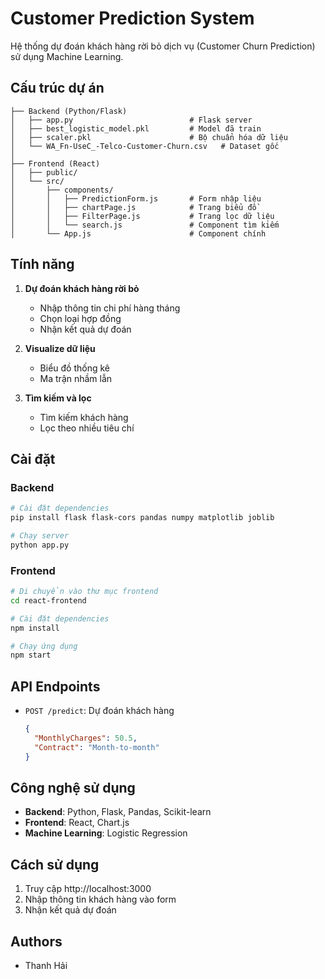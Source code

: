 # Customer Prediction System

Hệ thống dự đoán khách hàng rời bỏ dịch vụ (Customer Churn Prediction) sử dụng Machine Learning.

## Cấu trúc dự án

```
├── Backend (Python/Flask)
│   ├── app.py                          # Flask server
│   ├── best_logistic_model.pkl         # Model đã train
│   ├── scaler.pkl                      # Bộ chuẩn hóa dữ liệu
│   └── WA_Fn-UseC_-Telco-Customer-Churn.csv   # Dataset gốc
│
├── Frontend (React)
│   ├── public/
│   └── src/
│       ├── components/
│       │   ├── PredictionForm.js       # Form nhập liệu
│       │   ├── chartPage.js            # Trang biểu đồ
│       │   ├── FilterPage.js           # Trang lọc dữ liệu
│       │   └── search.js               # Component tìm kiếm
│       └── App.js                      # Component chính
```

## Tính năng

1. **Dự đoán khách hàng rời bỏ**
   - Nhập thông tin chi phí hàng tháng
   - Chọn loại hợp đồng
   - Nhận kết quả dự đoán

2. **Visualize dữ liệu**
   - Biểu đồ thống kê
   - Ma trận nhầm lẫn

3. **Tìm kiếm và lọc**
   - Tìm kiếm khách hàng
   - Lọc theo nhiều tiêu chí

## Cài đặt

### Backend

```bash
# Cài đặt dependencies
pip install flask flask-cors pandas numpy matplotlib joblib

# Chạy server
python app.py
```

### Frontend

```bash
# Di chuyển vào thư mục frontend
cd react-frontend

# Cài đặt dependencies
npm install

# Chạy ứng dụng
npm start
```

## API Endpoints

- `POST /predict`: Dự đoán khách hàng
  ```json
  {
    "MonthlyCharges": 50.5,
    "Contract": "Month-to-month"
  }
  ```

## Công nghệ sử dụng

- **Backend**: Python, Flask, Pandas, Scikit-learn
- **Frontend**: React, Chart.js
- **Machine Learning**: Logistic Regression

## Cách sử dụng

1. Truy cập http://localhost:3000
2. Nhập thông tin khách hàng vào form
3. Nhận kết quả dự đoán

## Authors

- Thanh Hải